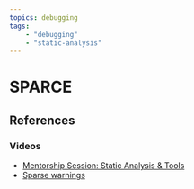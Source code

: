 ```yaml
---
topics: debugging
tags:
    - "debugging"
    - "static-analysis"
---
```


# SPARCE

## References

### Videos

- [Mentorship Session: Static Analysis & Tools](https://youtu.be/BrY8F6L1OgA)
- [Sparse warnings](https://youtu.be/hmCukzpevUc)

